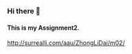 ### Hi there 👋
#### This is my Assignment2.
http://surrealli.com/aau/ZhongLiDai/m02/

<!--
**teylorfeliz/teylorfeliz** is a ✨ _special_ ✨ repository because its `README.md` (this file) appears on your GitHub profile.

Here are some ideas to get you started:

- 🔭 I’m currently working on my portfolio.
- 🌱 I’m currently learning design.
- 💬 Ask me about my career.
- ⚡ Fun fact: game.
-->
